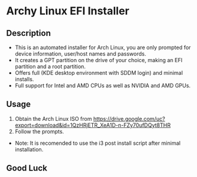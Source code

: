 # Archy Linux EFI Installer
## Description
- This is an automated installer for Arch Linux, you are only prompted for device information, user/host names and passwords.
- It creates a GPT partition on the drive of your choice, making an EFI partition and a root partition.
- Offers full (KDE desktop environment with SDDM login) and minimal installs.
- Full support for Intel and AMD CPUs as well as NVIDIA and AMD GPUs.
## Usage
1. Obtain the Arch Linux ISO from https://drive.google.com/uc?export=download&id=1QzHRjETR_XeA1D-n-FZy70ufDQyt8THR
2. Follow the prompts. 
- Note: It is recomended to use the i3 post install script after minimal installation.
## Good Luck 
